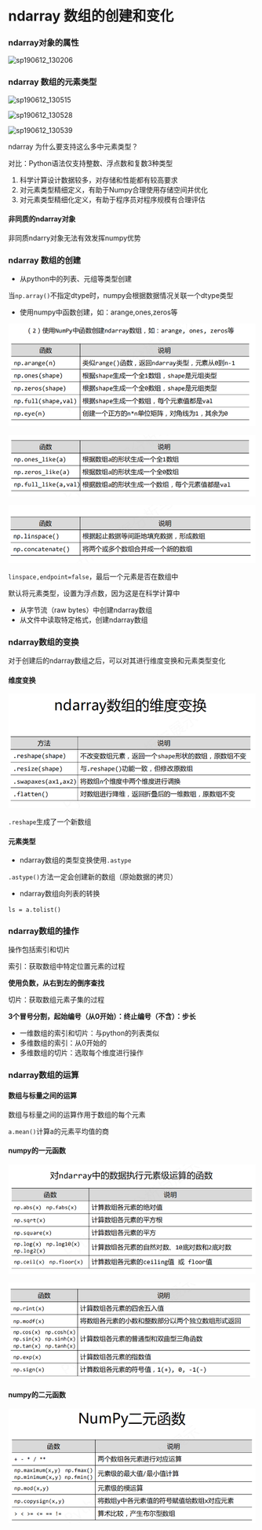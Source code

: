 # ndarray 数组的创建和变化

### ndarray对象的属性

![sp190612_130206](F:/PycharmProjects/datatrain/note/datatrain/images/sp190612_130206.png)

### ndarray 数组的元素类型

![sp190612_130515](F:/PycharmProjects/datatrain/note/datatrain/images/sp190612_130515.png)

![sp190612_130528](F:/PycharmProjects/datatrain/note/datatrain/images/sp190612_130528.png)

![sp190612_130539](F:/PycharmProjects/datatrain/note/datatrain/images/sp190612_130539.png)

ndarray 为什么要支持这么多中元素类型？

对比：Python语法仅支持整数、浮点数和复数3种类型

1. 科学计算设计数据较多，对存储和性能都有较高要求
2. 对元素类型精细定义，有助于Numpy合理使用存储空间并优化
3. 对元素类型精细化定义，有助于程序员对程序规模有合理评估

#### 非同质的ndarray对象

非同质ndarry对象无法有效发挥numpy优势



### ndarray 数组的创建

- 从python中的列表、元组等类型创建

当`np.array()`不指定dtype时，numpy会根据数据情况关联一个dtype类型

- 使用numpy中函数创建，如：arange,ones,zeros等

![sp190612_132157](.\images\sp190612_132157.png)

![sp190612_132633](.\images\sp190612_132633.png)

![sp190612_132745](.\images\sp190612_132745.png)

`linspace,endpoint=false`，最后一个元素是否在数组中

默认将元素类型，设置为浮点数，因为这是在科学计算中

- 从字节流（raw bytes）中创建ndarray数组
- 从文件中读取特定格式，创建ndarray数组



### ndarray数组的变换

对于创建后的ndarray数组之后，可以对其进行维度变换和元素类型变化

#### 维度变换

![sp190612_133253](.\images\sp190612_133253.png)

`.reshape`生成了一个新数组

#### 元素类型

- ndarray数组的类型变换使用`.astype`

`.astype()`方法一定会创建新的数组（原始数据的拷贝）

- ndarray数组向列表的转换

`ls = a.tolist()`



### ndarray数组的操作

操作包括索引和切片

索引：获取数组中特定位置元素的过程

**使用负数，从右到左的倒序查找**

切片：获取数组元素子集的过程

**3个冒号分割，起始编号（从0开始）：终止编号（不含）：步长**



- 一维数组的索引和切片：与python的列表类似
- 多维数组的索引：从0开始的
- 多维数组的切片：选取每个维度进行操作



### ndarray数组的运算

#### 数组与标量之间的运算

数组与标量之间的运算作用于数组的每个元素

`a.mean()`计算a的元素平均值的商

#### numpy的一元函数

![sp190612_135402](.\images\sp190612_135402.png)

![sp190612_135555](.\images\sp190612_135555.png)



#### numpy的二元函数

![sp190612_135802](.\images\sp190612_135802.png)